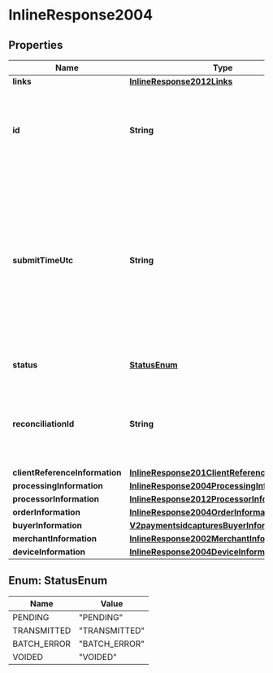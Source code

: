 
# InlineResponse2004

## Properties
Name | Type | Description | Notes
------------ | ------------- | ------------- | -------------
**links** | [**InlineResponse2012Links**](InlineResponse2012Links.md) |  |  [optional]
**id** | **String** | An unique identification number assigned by CyberSource to identify the submitted request. |  [optional]
**submitTimeUtc** | **String** | Time of request in UTC. &#x60;Format: YYYY-MM-DDThh:mm:ssZ&#x60;  Example 2016-08-11T22:47:57Z equals August 11, 2016, at 22:47:57 (10:47:57 p.m.). The T separates the date and the time. The Z indicates UTC.  |  [optional]
**status** | [**StatusEnum**](#StatusEnum) | The status of the submitted transaction. |  [optional]
**reconciliationId** | **String** | The reconciliation id for the submitted transaction. This value is not returned for all processors.  |  [optional]
**clientReferenceInformation** | [**InlineResponse201ClientReferenceInformation**](InlineResponse201ClientReferenceInformation.md) |  |  [optional]
**processingInformation** | [**InlineResponse2004ProcessingInformation**](InlineResponse2004ProcessingInformation.md) |  |  [optional]
**processorInformation** | [**InlineResponse2012ProcessorInformation**](InlineResponse2012ProcessorInformation.md) |  |  [optional]
**orderInformation** | [**InlineResponse2004OrderInformation**](InlineResponse2004OrderInformation.md) |  |  [optional]
**buyerInformation** | [**V2paymentsidcapturesBuyerInformation**](V2paymentsidcapturesBuyerInformation.md) |  |  [optional]
**merchantInformation** | [**InlineResponse2002MerchantInformation**](InlineResponse2002MerchantInformation.md) |  |  [optional]
**deviceInformation** | [**InlineResponse2004DeviceInformation**](InlineResponse2004DeviceInformation.md) |  |  [optional]


<a name="StatusEnum"></a>
## Enum: StatusEnum
Name | Value
---- | -----
PENDING | &quot;PENDING&quot;
TRANSMITTED | &quot;TRANSMITTED&quot;
BATCH_ERROR | &quot;BATCH_ERROR&quot;
VOIDED | &quot;VOIDED&quot;



